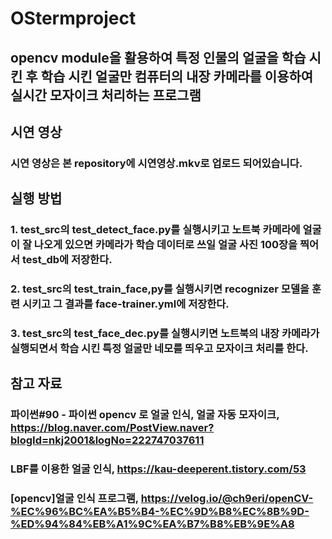 # OStermproject

## opencv module을 활용하여 특정 인물의 얼굴을 학습 시킨 후 학습 시킨 얼굴만 컴퓨터의 내장 카메라를 이용하여 실시간 모자이크 처리하는 프로그램
## 시연 영상
### 시연 영상은 본 repository에 시연영상.mkv로 업로드 되어있습니다.

## 실행 방법
### 1. test_src의 test_detect_face.py를 실행시키고 노트북 카메라에 얼굴이 잘 나오게 있으면 카메라가 학습 데이터로 쓰일 얼굴 사진 100장을 찍어서 test_db에 저장한다.
### 2. test_src의 test_train_face,py를 실행시키면 recognizer 모델을 훈련 시키고 그 결과를 face-trainer.yml에 저장한다.
### 3. test_src의 test_face_dec.py를 실행시키면 노트북의 내장 카메라가 실행되면서 학습 시킨 특정 얼굴만 네모를 띄우고 모자이크 처리를 한다.

## 참고 자료
### 파이썬#90 - 파이썬 opencv 로 얼굴 인식, 얼굴 자동 모자이크, https://blog.naver.com/PostView.naver?blogId=nkj2001&logNo=222747037611
### LBF를 이용한 얼굴 인식, https://kau-deeperent.tistory.com/53
### [opencv]얼굴 인식 프로그램, https://velog.io/@ch9eri/openCV-%EC%96%BC%EA%B5%B4-%EC%9D%B8%EC%8B%9D-%ED%94%84%EB%A1%9C%EA%B7%B8%EB%9E%A8

